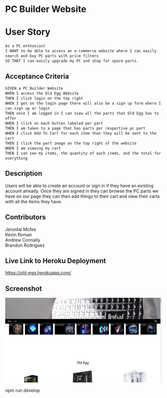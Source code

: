 # PC Builder Website

# User Story
```
As a PC enthusiast
I WANT to be able to access an e-commerce website where I can easily search and buy PC parts with price filters
SO THAT I can easily upgrade my PC and shop for spare parts.
```

## Acceptance Criteria
```
GIVEN a PC Builder Website
WHEN I access the Old Egg Website
THEN I click login on the top right
WHEN I get on the login page there will also be a sign up form where I can sign up or login
THEN once I am logged in I can view all the parts that Old Egg has to offer
WHEN I click on each button labeled per part
THEN I am taken to a page that has parts per respective pc part
WHEN I click Add To Cart for each item then they will be sent to the cart
THEN I click the part image on the top right of the website
WHEN I am viewing my cart
THEN I can see my items, the quantity of each items, and the total for everything
```

## Description
Users will be able to create an account or sign in if they have an existing account already. Once they are signed in they can browse the PC parts we have on our page they can then add things to their cart and view their carts with all the items they have.

## Contributors
Jerontai Mcfee<br>
Kevin Roman<br>
Andrew Connally<br>
Brandon Rodriguez<br>

## Live Link to Heroku Deployment
https://old-egg.herokuapp.com/

## Screenshot 

![alt text](client\src\assets\PcBuilder.png)

npm run develop
